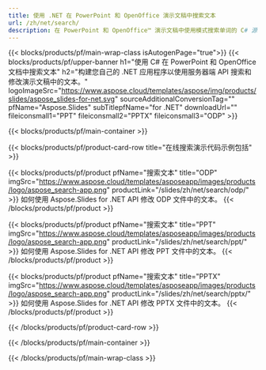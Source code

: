 ```yaml
---
title: 使用 .NET 在 PowerPoint 和 OpenOffice 演示文稿中搜索文本
url: /zh/net/search/
description: 在 PowerPoint 和 OpenOffice™ 演示文稿中使用模式搜索单词的 C# 源代码
---
```


{{< blocks/products/pf/main-wrap-class isAutogenPage="true">}}
{{< blocks/products/pf/upper-banner h1="使用 C# 在 PowerPoint 和 OpenOffice 文档中搜索文本" h2="构建您自己的 .NET 应用程序以使用服务器端 API 搜索和修改演示文稿中的文本。" logoImageSrc="https://www.aspose.cloud/templates/aspose/img/products/slides/aspose_slides-for-net.svg" sourceAdditionalConversionTag="" pfName="Aspose.Slides" subTitlepfName="for .NET" downloadUrl="" fileiconsmall1="PPT" fileiconsmall2="PPTX" fileiconsmall3="ODP" >}}

{{< blocks/products/pf/main-container >}}

{{< blocks/products/pf/product-card-row title="在线搜索演示代码示例包括" >}}

{{< blocks/products/pf/product pfName="搜索文本" title="ODP" imgSrc="https://www.aspose.cloud/templates/asposeapp/images/products/logo/aspose_search-app.png" productLink="/slides/zh/net/search/odp/" >}}
如何使用 Aspose.Slides for .NET API 修改 ODP 文件中的文本。
{{< /blocks/products/pf/product >}}

{{< blocks/products/pf/product pfName="搜索文本" title="PPT" imgSrc="https://www.aspose.cloud/templates/asposeapp/images/products/logo/aspose_search-app.png" productLink="/slides/zh/net/search/ppt/" >}}
如何使用 Aspose.Slides for .NET API 修改 PPT 文件中的文本。
{{< /blocks/products/pf/product >}}

{{< blocks/products/pf/product pfName="搜索文本" title="PPTX" imgSrc="https://www.aspose.cloud/templates/asposeapp/images/products/logo/aspose_search-app.png" productLink="/slides/zh/net/search/pptx/" >}}
如何使用 Aspose.Slides for .NET API 修改 PPTX 文件中的文本。
{{< /blocks/products/pf/product >}}



{{< /blocks/products/pf/product-card-row >}}

{{< /blocks/products/pf/main-container >}}
    
{{< /blocks/products/pf/main-wrap-class >}}